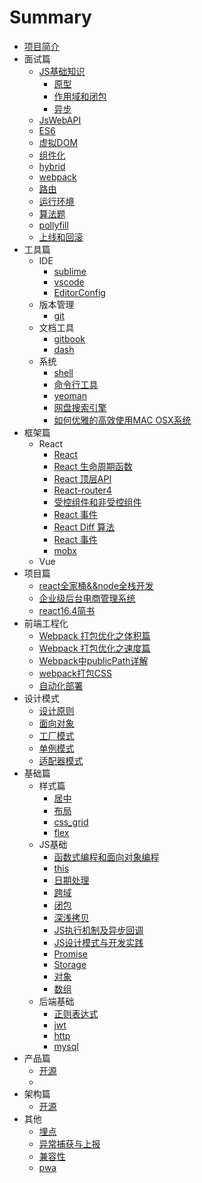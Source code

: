 # Summary

* [项目简介](readme.md)
* 面试篇
	* [JS基础知识](interview/JS基础知识.md)
		* [原型](interview/原型.md)
		* [作用域和闭包](interview/作用域和闭包.md)
		* [异步](interview/异步.md)
	* [JsWebAPI](interview/JsWebAPI.md)
	* [ES6](interview/ES6.md)
	* [虚拟DOM](interview/virtual_dom.md)
	* [组件化](interview/组件化.md)
	* [hybrid](interview/hybrid.md)
	* [webpack](interview/webpack.md)
	* [路由](interview/路由.md)
	* [运行环境](interview/运行环境.md)
	* [算法题](interview/算法.md)
	* [pollyfill](interview/pollyfill.md)
	* [上线和回滚](interview/上线和回滚.md)
* 工具篇
	* IDE
		* [sublime](tool/编辑器/sublime.md)
		* [vscode](tool/编辑器/vscode.md)
		* [EditorConfig](tool/编辑器/EditorConfig.md)
	* 版本管理
		* [git](tool/git.md)
	* 文档工具
		* [gitbook](tool/gitbook.md)
		* [dash](tool/dash.md)
	* 系统
		* [shell](tool/shell.md)
		* [命令行工具](tool/命令行工具.md)
		* [yeoman](tool/yeoman.md)
		* [网盘搜索引擎](tool/网盘搜索引擎.md)
		* [如何优雅的高效使用MAC OSX系统](tool/how-to-use-mac-efficiently.md)	
* 框架篇
	* React
		* [React](react/react.md)
		* [React 生命周期函数](react/React生命周期函数.md)
		* [React 顶层API](react/React顶层API.md)
		* [React-router4](react/react-router4.md)
		* [受控组件和非受控组件](react/受控组件和非受控组件.md)
		* [React 事件](react/React_event.md)
		* [React Diff 算法](react/React_Diff算法.md)
		* [React 事件](react/React_event.md)
		* [mobx](react/mobx.md)
	* Vue
* 项目篇
	* [react全家桶&&node全栈开发](react/react全家桶&&node全栈开发.md)
	* [企业级后台电商管理系统](react/企业级后台电商管理系统.md)
	* [react16.4简书](react/react16.4简书.md)
* 前端工程化
	* [Webpack 打包优化之体积篇](前端工程化/webpack打包体积篇.md)
	* [Webpack 打包优化之速度篇](前端工程化/webpack打包速度篇.md)
	* [Webpack中publicPath详解](前端工程化/Webpack中publicPath详解.md)
	* [webpack打包CSS](前端工程化/webpack打包CSS.md)
	* [自动化部署](前端工程化/自动化部署.md)
* 设计模式
	* [设计原则](JS设计模式系统讲解和应用/设计原则.md)
	* [面向对象](JS设计模式系统讲解和应用/面向对象.md)
	* [工厂模式](JS设计模式系统讲解和应用/工厂模式.md)
	* [单例模式](JS设计模式系统讲解和应用/单例模式.md)
	* [适配器模式](JS设计模式系统讲解和应用/适配器模式.md)
* 基础篇
	* 样式篇
		* [居中](css/居中.md)
		* [布局](css/布局.md)
		* [css_grid](css/CSS_grid.md)
		* [flex](css/布局.md)
	* JS基础
		* [函数式编程和面向对象编程](其他基础/函数式编程和面向对象编程.md)
		* [this](js/this.md)
		* [日期处理](js/日期处理.md)
		* [跨域](js/跨域.md)
		* [闭包](js/闭包.md)
		* [深浅拷贝](js/深浅拷贝.md)
		* [JS执行机制及异步回调](js/js执行机制及异步回调.md)
		* [JS设计模式与开发实践](js/JS设计模式与开发实践.md)
		* [Promise](js/promise.md)
		* [Storage](js/storage.md)
		* [对象](js/对象.md)
		* [数组](js/数组.md)
	* 后端基础
		* [正则表达式](js/正则表达式.md)
		* [jwt](其他基础/jwt.md)
		* [http](其他基础/http/get_post.md)
		* [mysql](/mysql.md)
* 产品篇
	* [开源](产品/index.md)
	* 
* 架构篇
	* [开源](产品/index.md)
* 其他
	* [埋点](/埋点操作文档.md)
	* [异常捕获与上报](/前端异常捕获与上报.md)
	* [兼容性](/兼容性/IE.md)
	* [pwa](/pwa.md)



























